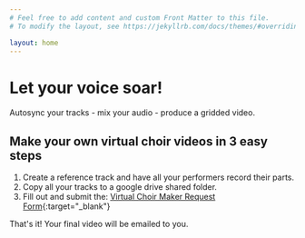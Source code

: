 ```yaml
---
# Feel free to add content and custom Front Matter to this file.
# To modify the layout, see https://jekyllrb.com/docs/themes/#overriding-theme-defaults

layout: home
---
```


<script data-ad-client="ca-pub-2485404446552133" async src="https://pagead2.googlesyndication.com/pagead/js/adsbygoogle.js"></script>

# Let your voice soar!

Autosync your tracks - mix your audio - produce a gridded video.

## Make your own virtual choir videos in 3 easy steps

1. Create a reference track and have all your performers record their
   parts.
2. Copy all your tracks to a google drive shared folder.
3. Fill out and submit the: [Virtual Choir Maker Request Form](https://forms.gle/ychkZ2R1ZQyL7B9j9){:target="_blank"}

That's it!  Your final video will be emailed to you.

